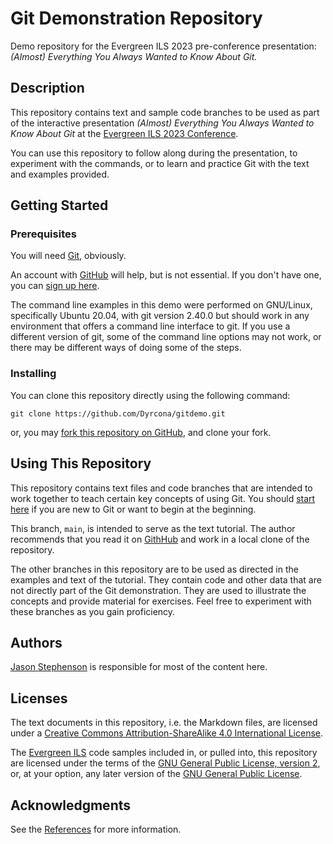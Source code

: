 # Git Demonstration Repository #

Demo repository for the Evergreen ILS 2023 pre-conference
presentation: *(Almost) Everything You Always Wanted to Know About
Git.*

## Description ##

This repository contains text and sample code branches to be used as
part of the interactive presentation *(Almost) Everything You Always
Wanted to Know About Git* at the
[Evergreen ILS 2023 Conference](https://evergreen-ils.org/conference/2023-evergreen-international-conference/).

You can use this repository to follow along during the presentation, to
experiment with the commands, or to learn and practice Git with the
text and examples provided.

## Getting Started ##

### Prerequisites ###

You will need [Git](https://git-scm.com/), obviously.

An account with [GitHub](https://github.com/) will help, but is not
essential.  If you don't have one, you can [sign up
here](https://github.com/signup?ref_cta=Sign+up&ref_page=%2F&source=header-home).

The command line examples in this demo were performed on GNU/Linux,
specifically Ubuntu 20.04, with git version 2.40.0 but should work in
any environment that offers a command line interface to git.  If you
use a different version of git, some of the command line options may
not work, or there may be different ways of doing some of the steps.

### Installing ###

You can clone this repository directly using the following command:

    git clone https://github.com/Dyrcona/gitdemo.git

or, you may [fork this repository on GitHub](https://docs.github.com/en/get-started/quickstart/fork-a-repo),
and clone your fork.

## Using This Repository ##

This repository contains text files and code branches that are
intended to work together to teach certain key concepts of using Git.
You should [start here](Start.md) if you are new to Git or want to
begin at the beginning.

This branch, `main`, is intended to serve as the text tutorial.  The
author recommends that you read it on
[GithHub](https://github.com/Dyrcona/gitdemo/tree/main) and work in a
local clone of the repository.

The other branches in this repository are to be used as directed in
the examples and text of the tutorial.  They contain code and other
data that are not directly part of the Git demonstration.  They are
used to illustrate the concepts and provide material for exercises.
Feel free to experiment with these branches as you gain proficiency.

## Authors ##

[Jason Stephenson](https://www.sigio.com/) is responsible for most of
the content here.

## Licenses ##

The text documents in this repository, i.e. the Markdown files, are
licensed under a [Creative Commons Attribution-ShareAlike 4.0
International
License](https://creativecommons.org/licenses/by-sa/4.0/).

The [Evergreen ILS](https://evergreen-ils.org/) code samples included in, or pulled into, this
repository are licensed under the terms of the [GNU General Public
License, version
2](https://www.gnu.org/licenses/old-licenses/gpl-2.0.en.html), or, at
your option, any later version of the [GNU General Public License](https://www.gnu.org/licenses/licenses.html#GPL).

## Acknowledgments ##

See the [References](References.md) for more information.

